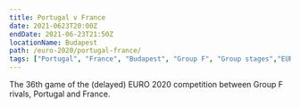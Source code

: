 ```yaml
---
title: Portugal v France
date: 2021-0623T20:00Z
endDate: 2021-06-23T21:50Z
locationName: Budapest
path: /euro-2020/portugal-france/
tags: ["Portugal", "France", "Budapest", "Group F", "Group stages","EURO 2020"]
---
```


The 36th game of the (delayed) EURO 2020 competition between Group F rivals, Portugal and France.